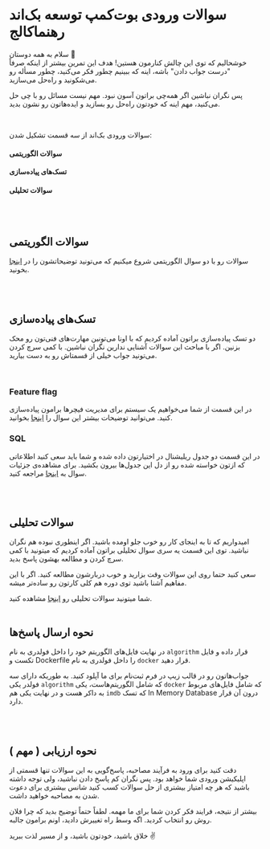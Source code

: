 # سوالات ورودی بوت‌کمپ توسعه بک‌اند رهنماکالج

سلام به همه دوستان 🌟  
خوشحالیم که توی این چالش کنارمون هستین! هدف این تمرین بیشتر از اینکه صرفاً "درست جواب دادن" باشه، اینه که ببینیم چطور فکر می‌کنید، چطور مسأله رو می‌شکونید و راه‌حل می‌سازید.

پس نگران نباشین اگر همه‌چی براتون آسون نبود. مهم نیست مسائل رو با چی حل می‌کنید، مهم اینه که خودتون راه‌حل رو بسازید و ایده‌هاتون رو نشون بدید.

</br>

سوالات ورودی بک‌اند از سه قسمت تشکیل شدن:

#### سوالات الگوریتمی

#### تسک‌های پیاده‌سازی

#### سوالات تحلیلی

</br></br>

## سوالات الگوریتمی

سوالات رو با دو سوال الگوریتمی شروع میکنیم که می‌تونید توضیحاتشون را در [اینجا](https://github.com/RahnemaCollegee/algorithm_challenge_1404) بخونید.

</br></br>

## تسک‌های پیاده‌سازی

دو تسک پیاده‌سازی براتون آماده کردیم که با اونا می‌تونین مهارت‌های فنی‌تون رو محک بزنین. اگر با مباحث این سوالات آشنایی ندارین نگران نباشین. با کمی سرچ کردن می‌تونید جواب خیلی از قسمتاش رو به دست بیارید.

</br>

### Feature flag

در این قسمت از شما می‌خواهیم یک سیستم برای مدیریت فیچر‌ها برامون پیاده‌سازی کنید. می‌توانید توضیحات بیشتر این سوال را [اینجا](./feature-flag/) بخوانید.

### SQL

در این قسمت دو جدول ریلیشنال در اختیارتون داده شده و شما باید سعی کنید اطلاعاتی که ازتون خواسته شده رو از دل این جدول‌ها بیرون بکشید. برای مشاهده‌ی جزئیات سوال به [اینجا](./sql/) مراجعه کنید.

</br></br>

## سوالات تحلیلی

امیدواریم که تا به اینجای کار رو خوب جلو اومده باشید. اگر اینطوری نبوده هم نگران نباشید. توی این قسمت یه سری سوال تحلیلی براتون آماده کردیم که میتونید با کمی سرچ کردن و مطالعه بهشون پاسخ بدید.

سعی کنید حتما روی این سوالات وقت بزارید و خوب دربارشون مطالعه کنید. اگر با این مفاهیم آشنا
باشید توی دوره هم کلی کارتون رو ساده‌تر میشه.

شما میتونید سوالات تحلیلی رو [اینجا](./sql/) مشاهده کنید.
</br></br>

## نحوه ارسال پاسخ‌ها

در نهایت فایل‌های الگوریتم خود را داخل فولدری به نام `algorithm` قرار داده و
فایل تکست و Dockerfile را داخل فولدری به نام `docker` قرار دهید.

جواب‌هاتون رو در قالب زیپ در فرم ثبت‌نام برای ما آپلود کنید. به طوریکه دارای سه فولدر یکی `algorithm` که شامل الگوریتم‌هاست، یکی `docker` که شامل فایل‌های مربوط به داکر هست و در نهایت یکی هم `imdb` که تسک In Memory Database درون آن قرار دارد.

</br></br>

## نحوه ارزیابی ( مهم )

دقت کنید برای ورود به فرآیند مصاحبه، پاسخ‌گویی به این سوالات تنها قسمتی از اپلیکیشن ورودی شما خواهد بود. پس نگران کم پاسخ دادن نباشید، ولی توجه داشته باشید که هر چه امتیاز بیشتری از حل سوالات کسب کنید شانس بیشتری برای دعوت شدن به مصاحبه خواهید داشت.

بیشتر از نتیجه، فرایند فکر کردن شما برای ما مهمه. لطفاً حتماً توضیح بدید که چرا فلان روش رو انتخاب کردید. اگه وسط راه تغییرش دادید، اونم برامون جالبه.

خلاق باشید، خودتون باشید، و از مسیر لذت ببرید ✌️
